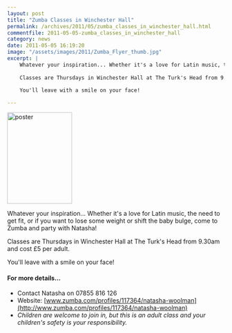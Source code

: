 ```yaml
---
layout: post
title: "Zumba Classes in Winchester Hall"
permalink: /archives/2011/05/zumba_classes_in_winchester_hall.html
commentfile: 2011-05-05-zumba_classes_in_winchester_hall
category: news
date: 2011-05-05 16:19:20
image: "/assets/images/2011/Zumba_Flyer_thumb.jpg"
excerpt: |
    Whatever your inspiration... Whether it's a love for Latin music, the need to get fit, or if you want to lose some weight or shift the baby bulge, come to Zumba and party with Natasha!
    
    Classes are Thursdays in Winchester Hall at The Turk's Head from 9.30am and cost  &pound;5 per adult.
    
    You'll leave with a smile on your face!

---
```


<a href="/assets/images/2011/Zumba_Flyer.jpg" title="See larger version of - poster"><img src="/assets/images/2011/Zumba_Flyer_thumb.jpg" width="150" height="212" alt="poster" class="photo right" /></a>

Whatever your inspiration... Whether it's a love for Latin music, the need to get fit, or if you want to lose some weight or shift the baby bulge, come to Zumba and party with Natasha!

Classes are Thursdays in Winchester Hall at The Turk's Head from 9.30am and cost £5 per adult.

You'll leave with a smile on your face!

#### For more details...

-   Contact Natasha on 07855 816 126
-   Website: [www.zumba.com/profiles/117364/natasha-woolman](http://www.zumba.com/profiles/117364/natasha-woolman)
-   *Children are welcome to join in, but this is an adult class and your children's safety is your responsibility.*

